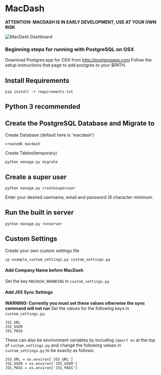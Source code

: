 # MacDash

**ATTENTION: MACDASH IS IN EARLY DEVELOPMENT, USE AT YOUR OWN RISK**

![MacDash Dashboard](https://github.com/cshepp1211/MacDash/blob/master/Screenshots/MacDash_Dashboard.jpg)

### Beginning steps for running with PostgreSQL on OSX
Download Postgres.app for OSX from http://postgresapp.com
Follow the setup instructions that page to add postgres to your $PATH.

## Install Requirements
```
pip install -r requirements.txt
```
## Python 3 recommended

## Create the PostgreSQL Database and Migrate to 

Create Database (default here is 'macdash')
```
createdb macdash
```

Create Tables(temporary)
```
python manage.py migrate
```

## Create a super user
```
python manage.py createsuperuser
```
Enter your desired username, email and password (8 character minimum.


## Run the built in server
```
python manage.py runserver
```

## Custom Settings
Create your own custom settings file
```
cp example_custom_settings.py custom_settings.py
```

#### Add Company Name before MacDash
Set the key `MACDASH_BRANDING` in `custom_settings.py`

#### Add JSS Sync Settings
**WARNING: Currently you must set these values otherwise the sync command will not run**
Set the values for the following keys in `custom_settings.py`.
```
JSS_URL
JSS_USER
JSS_PASS
```
These can also be environment variables by including `import os` at the top of `custom_settings.py` and change the following values in `custom_settings.py` to be exactly as follows:
```
JSS_URL = os.environ['JSS_URL']
JSS_USER = os.environ['JSS_USER']
JSS_PASS = os.environ['JSS_PASS']

